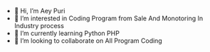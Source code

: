 - 👋 Hi, I’m Aey Puri
- 👀 I’m interested in Coding Program from Sale And Monotoring In Industry process
- 🌱 I’m currently learning Python PHP
- 💞️ I’m looking to collaborate on All Program Coding

<!---
puritusaeyk2 is a ✨ special ✨ repository because its `README.md` (this file) appears on your GitHub profile.
You can click the Preview link to take a look at your changes.
--->
